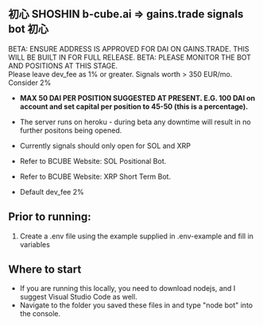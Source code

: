 初心 SHOSHIN b-cube.ai => gains.trade signals bot 初心                                            
--------------------------------------------------------------------------------
BETA: ENSURE ADDRESS IS APPROVED FOR DAI ON GAINS.TRADE. THIS WILL BE BUILT IN FOR FULL RELEASE. 
BETA:   PLEASE MONITOR THE BOT AND POSITIONS AT THIS STAGE.    
Please leave dev_fee as 1% or greater. Signals worth > 350 EUR/mo. Consider 2% 

- **MAX 50 DAI PER POSITION SUGGESTED AT PRESENT. E.G. 100 DAI on account and set capital per position to 45-50 (this is a percentage).**

 - The server runs on heroku - during beta any downtime will result in no further positons being opened. 
 - Currently signals should only open for SOL and XRP                                                     
 - Refer to BCUBE Website: SOL Positional Bot.                                                            
 - Refer to BCUBE Website: XRP Short Term Bot.                                                            
 - Default dev_fee 2%                                                                                                                   

## Prior to running: 
1. Create a .env file using the example supplied in .env-example and fill in variables

## Where to start
- If you are running this locally, you need to download nodejs, and I suggest Visual Studio Code as well.
- Navigate to the folder you saved these files in and type "node bot" into the console.
